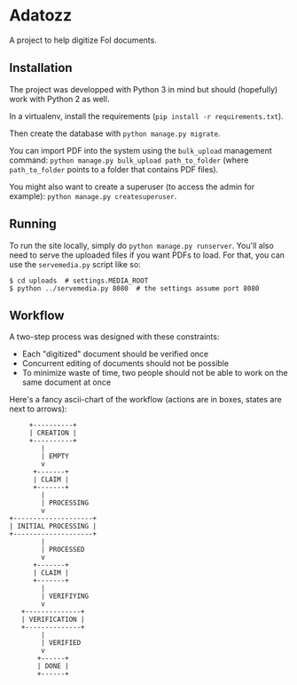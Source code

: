 Adatozz
=======

A project to help digitize FoI documents.

Installation
------------

The project was developped with Python 3 in mind but should (hopefully) work
with Python 2 as well.

In a virtualenv, install the requirements (`pip install -r requirements.txt`).

Then create the database with `python manage.py migrate`.

You can import PDF into the system using the `bulk_upload` management command:
`python manage.py bulk_upload path_to_folder` (where `path_to_folder` points
to a folder that contains PDF files).

You might also want to create a superuser (to access the admin for example):
`python manage.py createsuperuser`.

Running
-------

To run the site locally, simply do `python manage.py runserver`.
You'll also need to serve the uploaded files if you want PDFs to load.
For that, you can use the `servemedia.py` script like so:

    $ cd uploads  # settings.MEDIA_ROOT
    $ python ../servemedia.py 8080  # the settings assume port 8080

Workflow
--------

A two-step process was designed with these constraints:

* Each "digitized" document should be verified once
* Concurrent editing of documents should not be possible
* To minimize waste of time, two people should not be able to work on the same
  document at once

Here's a fancy ascii-chart of the workflow (actions are in boxes, states are
next to arrows):

         +----------+
         | CREATION |
         +----------+
            |
            | EMPTY
            v
          +-------+
          | CLAIM |
          +-------+
            |
            | PROCESSING
            v
    +--------------------+
    | INITIAL PROCESSING |
    +--------------------+
            |
            | PROCESSED
            v
          +-------+
          | CLAIM |
          +-------+
            |
            | VERIFIYING
            v
       +--------------+
       | VERIFICATION |
       +--------------+
            |
            | VERIFIED
            v
           +------+
           | DONE |
           +------+
